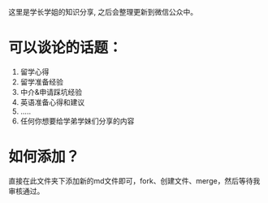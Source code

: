 这里是学长学姐的知识分享, 之后会整理更新到微信公众中。

# 可以谈论的话题：
1. 留学心得
2. 留学准备经验
3. 中介&申请踩坑经验
4. 英语准备心得和建议
5. .....
6. 任何你想要给学弟学妹们分享的内容


# 如何添加？
直接在此文件夹下添加新的md文件即可，fork、创建文件、merge，然后等待我审核通过。



